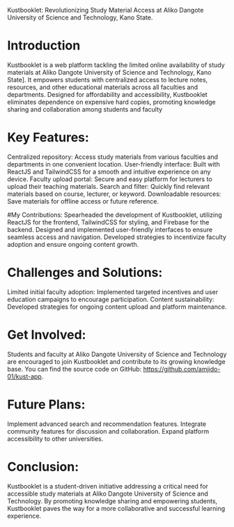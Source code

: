 Kustbooklet: Revolutionizing Study Material Access at Aliko Dangote University of Science and Technology, Kano State.

# Introduction
Kustbooklet is a web platform tackling the limited online availability of study materials at Aliko Dangote University of Science and Technology, Kano State]. It empowers students with centralized access to lecture notes, resources, and other educational materials across all faculties and departments. Designed for affordability and accessibility, Kustbooklet eliminates dependence on expensive hard copies, promoting knowledge sharing and collaboration among students and faculty


# Key Features:
Centralized repository: Access study materials from various faculties and departments in one convenient location.
User-friendly interface: Built with ReactJS and TailwindCSS for a smooth and intuitive experience on any device.
Faculty upload portal: Secure and easy platform for lecturers to upload their teaching materials.
Search and filter: Quickly find relevant materials based on course, lecturer, or keyword.
Downloadable resources: Save materials for offline access or future reference.


#My Contributions:
Spearheaded the development of Kustbooklet, utilizing ReactJS for the frontend, TailwindCSS for styling, and Firebase for the backend.
Designed and implemented user-friendly interfaces to ensure seamless access and navigation.
Developed strategies to incentivize faculty adoption and ensure ongoing content growth.


# Challenges and Solutions:
Limited initial faculty adoption: Implemented targeted incentives and user education campaigns to encourage participation.
Content sustainability: Developed strategies for ongoing content upload and platform maintenance.


# Get Involved:
Students and faculty at Aliko Dangote University of Science and Technology are encouraged to join Kustbooklet and contribute to its growing knowledge base. You can find the source code on GitHub: https://github.com/amjido-01/kust-app.


# Future Plans:
Implement advanced search and recommendation features.
Integrate community features for discussion and collaboration.
Expand platform accessibility to other universities.


# Conclusion:
Kustbooklet is a student-driven initiative addressing a critical need for accessible study materials at Aliko Dangote University of Science and Technology. By promoting knowledge sharing and empowering students, Kustbooklet paves the way for a more collaborative and successful learning experience.
